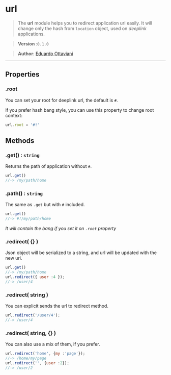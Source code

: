 # url

> The **url** module helps you to redirect application url easily. It will change only the hash from `location` object, used on *deeplink* applications.

>**Version** :`0.1.0`

>**Author**: [Eduardo Ottaviani](//github.com/Javiani)


---

## Properties

### .root

You can set your root for deeplink url, the default is `#`.

If you prefer hash bang style, you can use this property to change root context:

```js
url.root = '#!'
```

## Methods

### .get() : `string`

Returns the path of application without `#`.

```js
url.get()
//-> /my/path/home
```

### .path() : `string`

The same as `.get` but with `#` included.
```js
url.get()
//-> #!/my/path/home
```

*It will contain the bang if you set it on `.root` property*

### .redirect( {} )

Json object will be serialized to a string, and url will be updated with the new uri.

```js
url.get()
//-> /my/path/home
url.redirect({ user :4 });
//-> /user/4
```
### .redirect( string )
You can explicit sends the url to redirect method.

```js
url.redirect('/user/4');
//-> /user/4
```

### .redirect( string, {} )
You can also use a mix of them, if you prefer.
```js
url.redirect('home', {my :'page'});
//-> /home/my/page
url.redirect('', {user :2});
//-> /user/2
```
